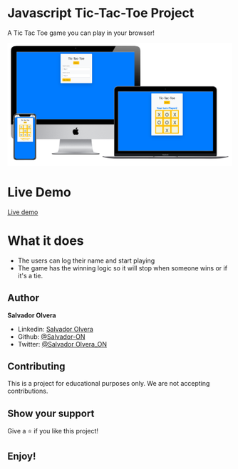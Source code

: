 # Javascript Tic-Tac-Toe Project

A Tic Tac Toe game you can play in your browser!

![](dist/assets/media/screensahot.PNG)

# Live Demo

[Live demo](https://salvador-on.github.io/Tic-Tac-Toe-JS/.)

# What it does

- The users can log their name and start playing
- The game has the winning logic so it will stop when someone wins or if it's a tie.

## Author

**Salvador Olvera**
- Linkedin: [Salvador Olvera](https://www.linkedin.com/in/salvador-olvera-n)
- Github: [@Salvador-ON](https://github.com/Salvador-ON)
- Twitter: [@Salvador Olvera_ON](https://twitter.com/Salvador_ON) 


## Contributing

This is a project for educational purposes only. We are not accepting contributions.

## Show your support

Give a ⭐️ if you like this project!

## Enjoy!
